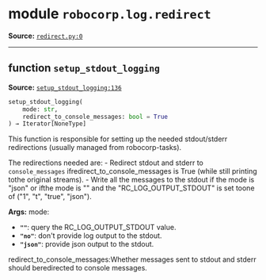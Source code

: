 <!-- markdownlint-disable -->

# module `robocorp.log.redirect`
**Source:** [`redirect.py:0`](https://github.com/robocorp/robo/tree/master/log/src/robocorp/log/redirect.py#L0)




---

## function `setup_stdout_logging`
**Source:** [`setup_stdout_logging:136`](https://github.com/robocorp/robo/tree/master/log/robocorp/log/redirect/setup_stdout_logging#L136)

```python
setup_stdout_logging(
    mode: str,
    redirect_to_console_messages: bool = True
) → Iterator[NoneType]
```

This function is responsible for setting up the needed stdout/stderr redirections (usually managed from robocorp-tasks).

The redirections needed are:
    - Redirect stdout and stderr to `console_messages` ifredirect_to_console_messages is True (while still printing tothe original streams).
    - Write all the messages to the stdout if the mode is "json" or ifthe mode is "" and the "RC_LOG_OUTPUT_STDOUT" is set toone of ("1", "t", "true", "json").



**Args:**
 mode:
 - <b>`""`</b>:  query the RC_LOG_OUTPUT_STDOUT value.
 - <b>`"no"`</b>:  don't provide log output to the stdout.
 - <b>`"json"`</b>:  provide json output to the stdout.

redirect_to_console_messages:Whether messages sent to stdout and stderr should beredirected to console messages.


